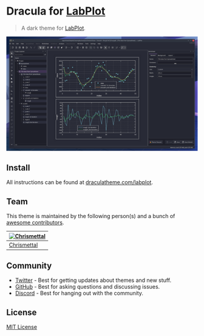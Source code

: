 # Dracula for [LabPlot](https://labplot.kde.org/)

> A dark theme for [LabPlot](https://labplot.kde.org/).

![Screenshot](/img/Screenshot.png)

## Install

All instructions can be found at [draculatheme.com/labplot](https://draculatheme.com/labplot).

## Team

This theme is maintained by the following person(s) and a bunch of [awesome contributors](https://github.com/dracula/foobar/graphs/contributors).

| [![Chrismettal](https://github.com/chrismettal.png?size=100)](https://github.com/chrismettal)    |
| ------------------------------------------------------------------------------------------------ |
| [Chrismettal](https://github.com/chrismettal)                                                    |

## Community

- [Twitter](https://twitter.com/draculatheme) - Best for getting updates about themes and new stuff.
- [GitHub](https://github.com/dracula/dracula-theme/discussions) - Best for asking questions and discussing issues.
- [Discord](https://draculatheme.com/discord-invite) - Best for hanging out with the community.

## License

[MIT License](./LICENSE)
